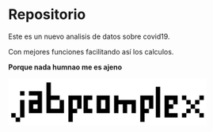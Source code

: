 # Repositorio

Este es un nuevo analisis de datos sobre covid19.

Con mejores funciones facilitando así los calculos.


**Porque nada humnao me es ajeno**



[![Web|100](https://github.com/jabpcomplex/jabpcomplex/raw/main/jabpcomplex-ico.png)](https://github.com/jabpcomplex/Analisis-de-datos-Covid19)
